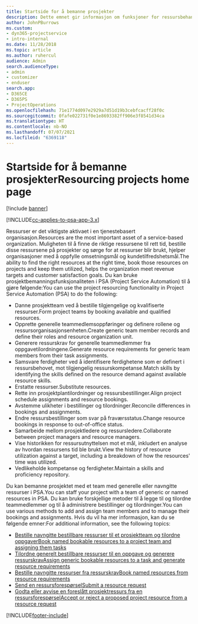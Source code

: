 ```yaml
---
title: Startside for å bemanne prosjekter
description: Dette emnet gir informasjon om funksjoner for ressursbehandling i Project Service Automation (PSA) for Dynamics 365.
author: JohnPBurrows
ms.custom:
- dyn365-projectservice
- intro-internal
ms.date: 11/28/2018
ms.topic: article
ms.author: ruhercul
audience: Admin
search.audienceType:
- admin
- customizer
- enduser
search.app:
- D365CE
- D365PS
- ProjectOperations
ms.openlocfilehash: 71e1774d097e2929a7d51d19b3cebfcacff28f0c
ms.sourcegitcommit: 0fafe022731f0e1e8693382ff906e3f8541d34ca
ms.translationtype: HT
ms.contentlocale: nb-NO
ms.lasthandoff: 07/07/2021
ms.locfileid: "6369118"
---
```

# <a name="resourcing-projects-home-page"></a><span data-ttu-id="929c9-103">Startside for å bemanne prosjekter</span><span class="sxs-lookup"><span data-stu-id="929c9-103">Resourcing projects home page</span></span>

[!include [banner](../includes/psa-now-project-operations.md)]

[!INCLUDE[cc-applies-to-psa-app-3.x](../includes/cc-applies-to-psa-app-3x.md)]

<span data-ttu-id="929c9-104">Ressurser er det viktigste aktivaet i en tjenestebasert organisasjon.</span><span class="sxs-lookup"><span data-stu-id="929c9-104">Resources are the most important asset of a service-based organization.</span></span> <span data-ttu-id="929c9-105">Muligheten til å finne de riktige ressursene til rett tid, bestille disse ressursene på prosjekter og sørge for at ressurser blir brukt, hjelper organisasjoner med å oppfylle omsetningsmål og kundetilfredshetsmål.</span><span class="sxs-lookup"><span data-stu-id="929c9-105">The ability to find the right resources at the right time, book those resources on projects and keep them utilized, helps the organization meet revenue targets and customer satisfaction goals.</span></span> <span data-ttu-id="929c9-106">Du kan bruke prosjektbemanningsfunksjonaliteten i PSA (Project Service Automation) til å gjøre følgende:</span><span class="sxs-lookup"><span data-stu-id="929c9-106">You can use the project resourcing functionality in Project Service Automation (PSA) to do the following:</span></span>

- <span data-ttu-id="929c9-107">Danne prosjektteam ved å bestille tilgjengelige og kvalifiserte ressurser.</span><span class="sxs-lookup"><span data-stu-id="929c9-107">Form project teams by booking available and qualified resources.</span></span>
- <span data-ttu-id="929c9-108">Opprette generelle teammedlemsoppføringer og definere rollene og ressursorganisasjonsenheten.</span><span class="sxs-lookup"><span data-stu-id="929c9-108">Create generic team member records and define their roles and resource organization unit.</span></span>
- <span data-ttu-id="929c9-109">Generere ressurskrav for generelle teammedlemmer fra oppgavetilordningene.</span><span class="sxs-lookup"><span data-stu-id="929c9-109">Generate resource requirements for generic team members from their task assignments.</span></span>
- <span data-ttu-id="929c9-110">Samsvare ferdigheter ved å identifisere ferdighetene som er definert i ressursbehovet, mot tilgjengelig ressurskompetanse.</span><span class="sxs-lookup"><span data-stu-id="929c9-110">Match skills by identifying the skills defined on the resource demand against available resource skills.</span></span>
- <span data-ttu-id="929c9-111">Erstatte ressurser.</span><span class="sxs-lookup"><span data-stu-id="929c9-111">Substitute resources.</span></span>
- <span data-ttu-id="929c9-112">Rette inn prosjektplantilordninger og ressursbestillinger.</span><span class="sxs-lookup"><span data-stu-id="929c9-112">Align project schedule assignments and resource bookings.</span></span>
- <span data-ttu-id="929c9-113">Avstemme ulikheter i bestillinger og tilordninger.</span><span class="sxs-lookup"><span data-stu-id="929c9-113">Reconcile differences in bookings and assignments.</span></span>
- <span data-ttu-id="929c9-114">Endre ressursbestillinger som svar på fraværsstatus.</span><span class="sxs-lookup"><span data-stu-id="929c9-114">Change resource bookings in response to out-of-office status.</span></span>
- <span data-ttu-id="929c9-115">Samarbeide mellom prosjektledere og ressursledere.</span><span class="sxs-lookup"><span data-stu-id="929c9-115">Collaborate between project managers and resource managers.</span></span>
- <span data-ttu-id="929c9-116">Vise historikken for ressursutnyttelsen mot et mål, inkludert en analyse av hvordan ressursens tid ble brukt.</span><span class="sxs-lookup"><span data-stu-id="929c9-116">View the history of resource utilization against a target, including a breakdown of how the resources' time was utilized.</span></span>
- <span data-ttu-id="929c9-117">Vedlikeholde kompetanse og ferdigheter.</span><span class="sxs-lookup"><span data-stu-id="929c9-117">Maintain a skills and proficiency repository.</span></span>


<span data-ttu-id="929c9-118">Du kan bemanne prosjektet med et team med generelle eller navngitte ressurser i PSA.</span><span class="sxs-lookup"><span data-stu-id="929c9-118">You can staff your project with a team of generic or named resources in PSA.</span></span> <span data-ttu-id="929c9-119">Du kan bruke forskjellige metoder til å legge til og tilordne teammedlemmer og til å administrere bestillinger og tilordninger.</span><span class="sxs-lookup"><span data-stu-id="929c9-119">You can use various methods to add and assign team members and to manage their bookings and assignments.</span></span> <span data-ttu-id="929c9-120">Hvis du vil ha mer informasjon, kan du se følgende emner:</span><span class="sxs-lookup"><span data-stu-id="929c9-120">For additional information, see the following topics:</span></span>

- [<span data-ttu-id="929c9-121">Bestille navngitte bestillbare ressurser til et prosjektteam og tilordne oppgaver</span><span class="sxs-lookup"><span data-stu-id="929c9-121">Book named bookable resources to a project team and assigning them tasks</span></span>](assign-named-bookable-resource.md)
- [<span data-ttu-id="929c9-122">Tilordne generelt bestillbare ressurser til en oppgave og generere ressurskrav</span><span class="sxs-lookup"><span data-stu-id="929c9-122">Assign generic bookable resources to a task and generate resource requirements</span></span>](assign-generic-bookable-resource.md)
- [<span data-ttu-id="929c9-123">Bestille navngitte ressurser fra ressurskrav</span><span class="sxs-lookup"><span data-stu-id="929c9-123">Book named resources from resource requirements</span></span>](book-named-resource.md)
- [<span data-ttu-id="929c9-124">Send en ressursforespørsel</span><span class="sxs-lookup"><span data-stu-id="929c9-124">Submit a resource request</span></span>](submit-resource-request.md)
- [<span data-ttu-id="929c9-125">Godta eller avvise en foreslått prosjektressurs fra en ressursforespørsel</span><span class="sxs-lookup"><span data-stu-id="929c9-125">Accept or reject a proposed project resource from a resource request</span></span>](accept-reject-proposed-resource.md)


[!INCLUDE[footer-include](../includes/footer-banner.md)]